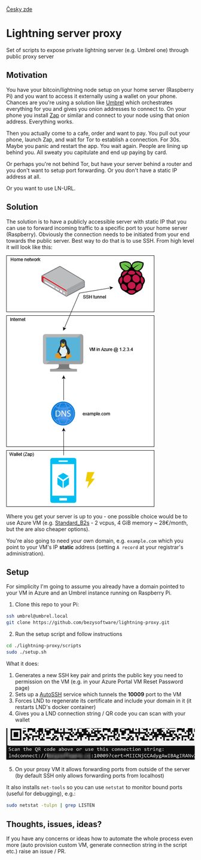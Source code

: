 [Česky zde](README_cs.md)

# Lightning server proxy
Set of scripts to expose private lightning server (e.g. Umbrel one) through public proxy server

## Motivation
You have your bitcoin/lightning node setup on your home server (Raspberry Pi) and you want to access it externally using a wallet on your phone. Chances are you're using a solution like [Umbrel](https://getumbrel.com/) which orchestrates everything for you and gives you onion addresses to connect to. On your phone you install [Zap](https://github.com/LN-Zap/) or similar and connect to your node using that onion address. Everything works. 

Then you actually come to a cafe, order and want to pay. You pull out your phone, launch Zap, and wait for Tor to establish a connection. For 30s. Maybe you panic and restart the app. You wait again. People are lining up behind you. All sweaty you capitulate and end up paying by card. 

Or perhaps you're not behind Tor, but have your server behind a router and you don't want to setup port forwarding. Or you don't have a static IP address at all.

Or you want to use LN-URL.

## Solution
The solution is to have a publicly accessible server with static IP that you can use to forward incoming traffic to a specific port to your home server (Raspberry). Obviously the connection needs to be initiated from your end towards the public server. Best way to do that is to use SSH. From high level it will look like this:

![Overview](img/overview.png)

Where you get your server is up to you - one possible choice would be to use Azure VM (e.g. [Standard_B2s](https://docs.microsoft.com/en-us/azure/virtual-machines/sizes-b-series-burstable) - 2 vcpus, 4 GiB memory ~ 28€/month, but the are also cheaper options).

You're also going to need your own domain, e.g. `example.com` which you point to your VM's IP **static** address (setting `A record` at your registrar's administration).

## Setup

For simplicity I'm going to assume you already have a domain pointed to your VM in Azure and an Umbrel instance running on Raspberry Pi.

1. Clone this repo to your Pi: 
```bash
ssh umbrel@umbrel.local
git clone https://github.com/bezysoftware/lightning-proxy.git
```
2. Run the setup script and follow instructions
```bash
cd ./lightning-proxy/scripts
sudo ./setup.sh
```

What it does:
1. Generates a new SSH key pair and prints the public key you need to permission on the VM (e.g. in your Azure Portal VM Reset Password page)
2. Sets up a [AutoSSH](https://www.everythingcli.org/ssh-tunnelling-for-fun-and-profit-autossh/) service which tunnels the **10009** port to the VM
3. Forces LND to regenerate its certificate and include your domain in it (it restarts LND's docker container)
4. Gives you a LND connection string / QR code you can scan with your wallet

![QR Code](img/qr.png)

5. On your proxy VM it allows forwarding ports from outside of the server (by default SSH only allows forwarding ports from localhost)

It also installs `net-tools` so you can use `netstat` to monitor bound ports (useful for debugging), e.g.:
```bash
sudo netstat -tulpn | grep LISTEN
``` 

## Thoughts, issues, ideas?
If you have any concerns or ideas how to automate the whole process even more (auto provision custom VM, generate connection string in the script etc.) raise an issue / PR.
